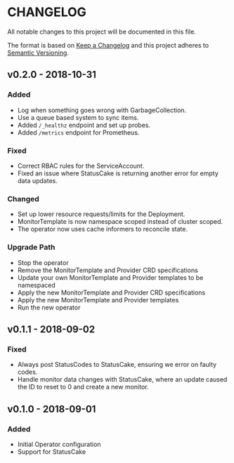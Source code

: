 # CHANGELOG

All notable changes to this project will be documented in this file.

The format is based on [Keep a Changelog](http://keepachangelog.com/)
and this project adheres to [Semantic Versioning](http://semver.org/).

## v0.2.0 - 2018-10-31

### Added

- Log when something goes wrong with GarbageCollection.
- Use a queue based system to sync items.
- Added `/_healthz` endpoint and set up probes.
- Added `/metrics` endpoint for Prometheus.

### Fixed

- Correct RBAC rules for the ServiceAccount.
- Fixed an issue where StatusCake is returning another error for empty data updates.

### Changed

- Set up lower resource requests/limits for the Deployment.
- MonitorTemplate is now namespace scoped instead of cluster scoped.
- The operator now uses cache informers to reconcile state.

### Upgrade Path

- Stop the operator
- Remove the MonitorTemplate and Provider CRD specifications
- Update your own MonitorTemplate and Provider templates to be namespaced
- Apply the new MonitorTemplate and Provider CRD specifications
- Apply the new MonitorTemplate and Provider templates
- Run the new operator

## v0.1.1 - 2018-09-02

### Fixed

- Always post StatusCodes to StatusCake, ensuring we error on faulty codes.
- Handle monitor data changes with StatusCake, where an update caused the ID to reset to 0 and create a new monitor.

## v0.1.0 - 2018-09-01

### Added

- Initial Operator configuration
- Support for StatusCake
